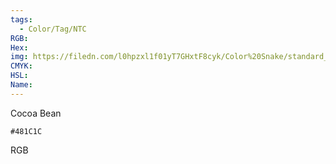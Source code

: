 ```yaml
---
tags:
  - Color/Tag/NTC
RGB:
Hex:
img: https://filedn.com/l0hpzxl1f01yT7GHxtF8cyk/Color%20Snake/standard_csv_to_svg/481C1C.svg
CMYK:
HSL:
Name:
---
```

Cocoa Bean
```palette
#481C1C
```
RGB
